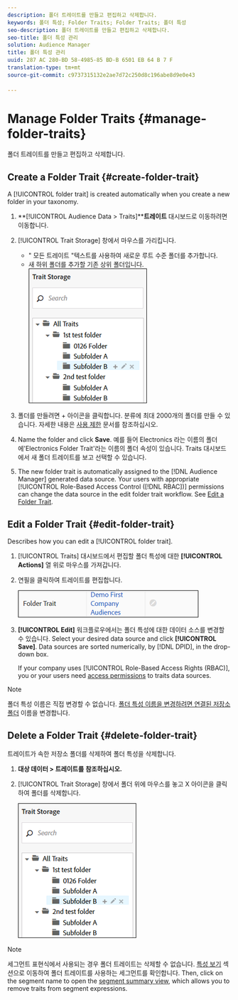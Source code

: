 ```yaml
---
description: 폴더 트레이트를 만들고 편집하고 삭제합니다.
keywords: 폴더 특성; Folder Traits; Folder Traits; 폴더 특성
seo-description: 폴더 트레이트를 만들고 편집하고 삭제합니다.
seo-title: 폴더 특성 관리
solution: Audience Manager
title: 폴더 특성 관리
uuid: 287 AC 280-BD 58-4985-85 BD-B 6501 EB 64 B 7 F
translation-type: tm+mt
source-git-commit: c9737315132e2ae7d72c250d8c196abe8d9e0e43

---
```



# Manage Folder Traits {#manage-folder-traits}

폴더 트레이트를 만들고 편집하고 삭제합니다.

## Create a Folder Trait {#create-folder-trait}

A [!UICONTROL folder trait] is created automatically when you create a new folder in your taxonomy.

<!-- create-folder-trait.xml -->

1. **[!UICONTROL Audience Data > Traits]****트레이트** 대시보드로 이동하려면 이동합니다.
1. [!UICONTROL Trait Storage] 창에서 마우스를 가리킵니다.

   * " 모든 트레이트 "텍스트를 사용하여 새로운 루트 수준 폴더를 추가합니다.
   * 새 하위 폴더를 추가할 기존 상위 폴더입니다.
   ![](assets/folder_traits_create.PNG)

1. 폴더를 만들려면 + 아이콘을 클릭합니다. 분류에 최대 2000개의 폴더를 만들 수 있습니다. 자세한 내용은 [사용 제한](../../features/administration/usage-limits.md) 문서를 참조하십시오.
1. Name the folder and click **Save**. 예를 들어 Electronics 라는 이름의 폴더에'Electronics Folder Trait'라는 이름의 폴더 속성이 있습니다. Traits 대시보드에서 새 폴더 트레이트를 보고 선택할 수 있습니다.
1. The new folder trait is automatically assigned to the [!DNL Audience Manager] generated data source. Your users with appropriate [!UICONTROL Role-Based Access Control ([!DNL RBAC])] permissions can change the data source in the edit folder trait workflow. See [Edit a Folder Trait](../../features/traits/manage-folder-traits.md#edit-folder-trait).

## Edit a Folder Trait {#edit-folder-trait}

Describes how you can edit a [!UICONTROL folder trait].

<!-- edit-folder-trait.xml -->

1. [!UICONTROL Traits] 대시보드에서 편집할 폴더 특성에 대한 **[!UICONTROL Actions]** 열 위로 마우스를 가져갑니다.
1. 연필을 클릭하여 트레이트를 편집합니다.

   ![](assets/folder_traits_edit_border.png)

1. **[!UICONTROL Edit]** 워크플로우에서는 폴더 특성에 대한 데이터 소스를 변경할 수 있습니다. Select your desired data source and click **[!UICONTROL Save]**. Data sources are sorted numerically, by [!DNL DPID], in the drop-down box.

   If your company uses [!UICONTROL Role-Based Access Rights (RBAC)], you or your users need [access permissions](../../features/traits/about-folder-traits.md#role-based-access-controls) to traits data sources.

>[!NOTE]
>
>폴더 특성 이름은 직접 변경할 수 없습니다. [폴더 특성 이름을 변경하려면 연결된 저장소 폴더](../../features/traits/trait-storage.md#rename-delete-trait-storage-folder) 이름을 변경합니다.

## Delete a Folder Trait {#delete-folder-trait}

트레이트가 속한 저장소 폴더를 삭제하여 폴더 특성을 삭제합니다.

<!-- delete-folder-trait.xml -->

1. **대상 데이터 &gt; 트레이트를** **참조하십시오.**
1. [!UICONTROL Trait Storage] 창에서 폴더 위에 마우스를 놓고 X 아이콘을 클릭하여 폴더를 삭제합니다.

   ![단계 결과](assets/folder_traits_create.PNG)

>[!NOTE]
>
>세그먼트 표현식에서 사용되는 경우 폴더 트레이트는 삭제할 수 없습니다. [특성 보기](../../features/traits/trait-details-page.md) 섹션으로 이동하여 폴더 트레이트를 사용하는 세그먼트를 확인합니다. Then, click on the segment name to open the [segment summary view](../../features/segments/segment-summary-view.md), which allows you to remove traits from segment expressions.